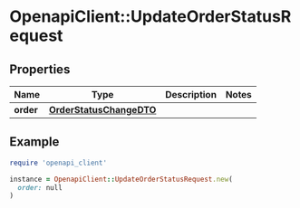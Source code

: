 # OpenapiClient::UpdateOrderStatusRequest

## Properties

| Name | Type | Description | Notes |
| ---- | ---- | ----------- | ----- |
| **order** | [**OrderStatusChangeDTO**](OrderStatusChangeDTO.md) |  |  |

## Example

```ruby
require 'openapi_client'

instance = OpenapiClient::UpdateOrderStatusRequest.new(
  order: null
)
```

